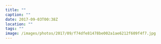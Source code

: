 ```yaml
---
title: ""
caption: ""
date: 2017-09-03T00:38Z
location: ""
tags: ""
image: /images/photos/2017/09/f74dfe81478be002a1ae6212f609f4f7.jpg
---
```


